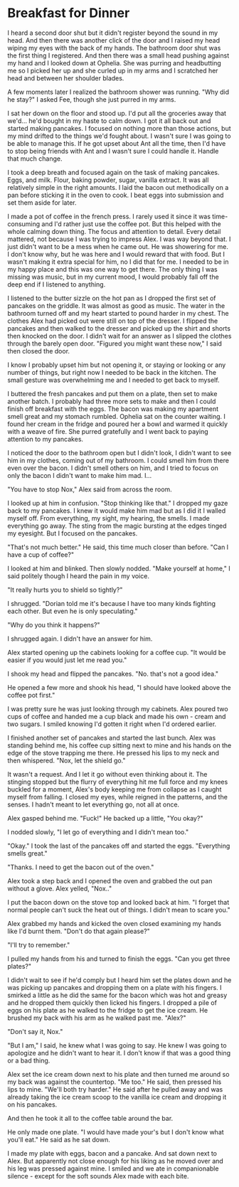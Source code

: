 #  Breakfast for Dinner

I heard a second door shut but it didn't register beyond the sound in my head.
And then there was another click of the door and I raised my head wiping my eyes
with the back of my hands. The bathroom door shut was the first thing I
registered. And then there was a small head pushing against my hand and I looked
down at Ophelia. She was purring and headbutting me so I picked her up and she
curled up in my arms and I scratched her head and between her shoulder blades.

A few moments later I realized the bathroom shower was running. "Why did he
stay?" I asked Fee, though she just purred in my arms.

I sat her down on the floor and stood up. I'd put all the groceries away that
we'd… he'd bought in my haste to calm down. I got it all back out and started
making pancakes. I focused on nothing more than those actions, but my mind
drifted to the things we'd fought about. I wasn't sure I was going to be able to
manage this. If he got upset about Ant all the time, then I'd have to stop being
friends with Ant and I wasn't sure I could handle it. Handle that much change.

I took a deep breath and focused again on the task of making pancakes. Eggs, and
milk. Flour, baking powder, sugar, vanilla extract. It was all relatively simple
in the right amounts. I laid the bacon out methodically on a pan before sticking
it in the oven to cook. I beat eggs into submission and set them aside for
later.

I made a pot of coffee in the french press. I rarely used it since it was
time-consuming and I'd rather just use the coffee pot. But this helped with the
whole calming down thing. The focus and attention to detail. Every detail
mattered, not because I was trying to impress Alex. I was way beyond that. I
just didn't want to be a mess when he came out. He was showering for me. I don't
know why, but he was here and I would reward that with food. But I wasn't making
it extra special for him, no I did that for me. I needed to be in my happy place
and this was one way to get there. The only thing I was missing was music, but
in my current mood, I would probably fall off the deep end if I listened to
anything.

I listened to the butter sizzle on the hot pan as I dropped the first set of
pancakes on the griddle. It was almost as good as music. The water in the
bathroom turned off and my heart started to pound harder in my chest. The
clothes Alex had picked out were still on top of the dresser. I flipped the
pancakes and then walked to the dresser and picked up the shirt and shorts then
knocked on the door. I didn't wait for an answer as I slipped the clothes
through the barely open door. "Figured you might want these now," I said then
closed the door.

I know I probably upset him but not opening it, or staying or looking or any
number of things, but right now I needed to be back in the kitchen. The small
gesture was overwhelming me and I needed to get back to myself.

I buttered the fresh pancakes and put them on a plate, then set to make another
batch. I probably had three more sets to make and then I could finish off
breakfast with the eggs. The bacon was making my apartment smell great and my
stomach rumbled. Ophelia sat on the counter waiting. I found her cream in the
fridge and poured her a bowl and warmed it quickly with a weave of fire. She
purred gratefully and I went back to paying attention to my pancakes.

I noticed the door to the bathroom open but I didn't look, I didn't want to see
him in my clothes, coming out of my bathroom. I could smell him from there even
over the bacon. I didn't smell others on him, and I tried to focus on only the
bacon I didn't want to make him mad. I…

"You have to stop Nox," Alex said from across the room.

I looked up at him in confusion. "Stop thinking like that." I dropped my gaze
back to my pancakes. I knew it would make him mad but as I did it I walled
myself off. From everything, my sight, my hearing, the smells. I made everything
go away. The sting from the magic bursting at the edges tinged my eyesight. But
I focused on the pancakes.

"That's not much better." He said, this time much closer than before. "Can I
have a cup of coffee?"

I looked at him and blinked. Then slowly nodded. "Make yourself at home," I said
politely though I heard the pain in my voice.

"It really hurts you to shield so tightly?"

I shrugged. "Dorian told me it's because I have too many kinds fighting each
other. But even he is only speculating."

"Why do you think it happens?"

I shrugged again. I didn't have an answer for him.

Alex started opening up the cabinets looking for a coffee cup. "It would be
easier if you would just let me read you."

I shook my head and flipped the pancakes. "No. that's not a good idea."

He opened a few more and shook his head, "I should have looked above the coffee
pot first."

I was pretty sure he was just looking through my cabinets. Alex poured two cups
of coffee and handed me a cup black and made his own - cream and two sugars. I
smiled knowing I'd gotten it right when I'd ordered earlier.

I finished another set of pancakes and started the last bunch. Alex was standing
behind me, his coffee cup sitting next to mine and his hands on the edge of the
stove trapping me there. He pressed his lips to my neck and then whispered.
"Nox, let the shield go."

It wasn't a request. And I let it go without even thinking about it. The
stinging stopped but the flurry of everything hit me full force and my knees
buckled for a moment, Alex's body keeping me from collapse as I caught myself
from falling. I closed my eyes, while reigned in the patterns, and the senses. I
hadn't meant to let everything go, not all at once.

Alex gasped behind me. "Fuck!" He backed up a little, "You okay?"

I nodded slowly, "I let go of everything and I didn't mean too."

"Okay." I took the last of the pancakes off and started the eggs. "Everything
smells great."

"Thanks. I need to get the bacon out of the oven."

Alex took a step back and I opened the oven and grabbed the out pan without a
glove. Alex yelled, "Nox.."

I put the bacon down on the stove top and looked back at him. "I forget that
normal people can't suck the heat out of things. I didn't mean to scare you."

Alex grabbed my hands and kicked the oven closed examining my hands like I'd
burnt them. "Don't do that again please?"

"I'll try to remember."

I pulled my hands from his and turned to finish the eggs. "Can you get three
plates?"

I didn't wait to see if he'd comply but I heard him set the plates down and he
was picking up pancakes and dropping them on a plate with his fingers. I smirked
a little as he did the same for the bacon which was hot and greasy and he
dropped them quickly then licked his fingers. I dropped a pile of eggs on his
plate as he walked to the fridge to get the ice cream. He brushed my back with
his arm as he walked past me. "Alex?"

"Don't say it, Nox."

"But I am," I said, he knew what I was going to say. He knew I was going to
apologize and he didn't want to hear it. I don't know if that was a good thing
or a bad thing.

Alex set the ice cream down next to his plate and then turned me around so my
back was against the countertop. "Me too." He said, then pressed his lips to
mine. "We'll both try harder." He said after he pulled away and was already
taking the ice cream scoop to the vanilla ice cream and dropping it on his
pancakes.

And then he took it all to the coffee table around the bar.

He only made one plate. "I would have made your's but I don't know what you'll
eat." He said as he sat down.

I made my plate with eggs, bacon and a pancake. And sat down next to Alex. But
apparently not close enough for his liking as he moved over and his leg was
pressed against mine. I smiled and we ate in companionable silence - except for
the soft sounds Alex made with each bite.

